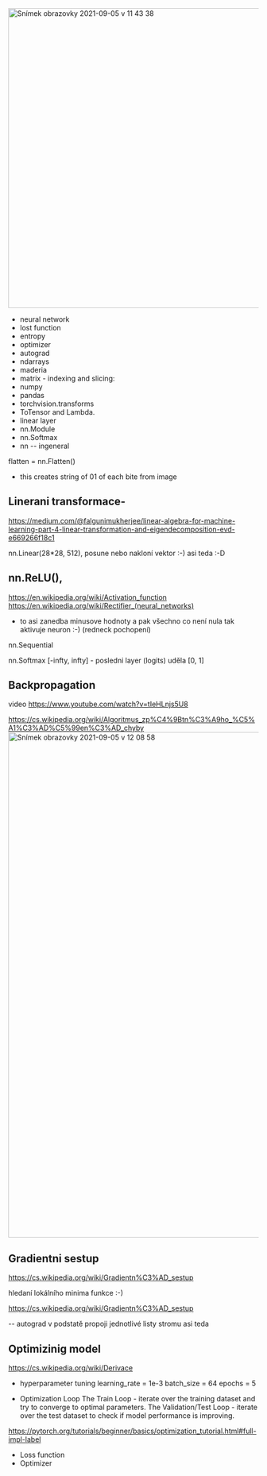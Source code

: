 <img width="604" alt="Snímek obrazovky 2021-09-05 v 11 43 38" src="https://user-images.githubusercontent.com/3868751/132124102-469f4589-1f3c-49e6-a9cf-1fa9c1b9f207.png">

- neural network
- lost function 
- entropy
- optimizer
- autograd
- ndarrays
- maderia
-  matrix - indexing and slicing: 
- numpy
- pandas
- torchvision.transforms
- ToTensor and Lambda.
- linear layer
- nn.Module
- nn.Softmax
- nn -- ingeneral

flatten = nn.Flatten()
- this creates string of 01 of each bite from image


Linerani transformace-
-------

https://medium.com/@falgunimukherjee/linear-algebra-for-machine-learning-part-4-linear-transformation-and-eigendecomposition-evd-e669266f18c1

nn.Linear(28*28, 512),
posune nebo nakloní vektor :-) asi teda :-D

nn.ReLU(),
---------------------
https://en.wikipedia.org/wiki/Activation_function
https://en.wikipedia.org/wiki/Rectifier_(neural_networks)

- to asi zanedba minusove hodnoty a pak všechno co není nula tak aktivuje neuron :-) (redneck pochopení)

nn.Sequential


nn.Softmax
 [-infty, infty] - posledni layer (logits) uděla [0, 1]

 Backpropagation 
--------------------
video
https://www.youtube.com/watch?v=tIeHLnjs5U8

 https://cs.wikipedia.org/wiki/Algoritmus_zp%C4%9Btn%C3%A9ho_%C5%A1%C3%AD%C5%99en%C3%AD_chyby
<img width="1018" alt="Snímek obrazovky 2021-09-05 v 12 08 58" src="https://user-images.githubusercontent.com/3868751/132124623-a6d712b3-573f-4111-8904-25c77d8b1f82.png">

Gradientni sestup
--------------------
 https://cs.wikipedia.org/wiki/Gradientn%C3%AD_sestup

 hledaní lokálního minima funkce :-)

 https://cs.wikipedia.org/wiki/Gradientn%C3%AD_sestup

 -- autograd v podstatě propoji jednotlivé listy stromu asi teda

 Optimizinig model
 -------------------
 https://cs.wikipedia.org/wiki/Derivace
 
 - hyperparameter tuning
 	learning_rate = 1e-3
	batch_size = 64
	epochs = 5

 - Optimization Loop
The Train Loop - iterate over the training dataset and try to converge to optimal parameters.
The Validation/Test Loop - iterate over the test dataset to check if model performance is improving.

https://pytorch.org/tutorials/beginner/basics/optimization_tutorial.html#full-impl-label

 - Loss function 
 - Optimizer
 	




 

